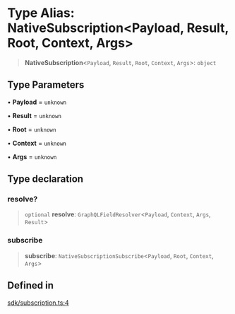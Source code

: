 # Type Alias: NativeSubscription\<Payload, Result, Root, Context, Args\>

> **NativeSubscription**\<`Payload`, `Result`, `Root`, `Context`, `Args`\>: `object`

## Type Parameters

• **Payload** = `unknown`

• **Result** = `unknown`

• **Root** = `unknown`

• **Context** = `unknown`

• **Args** = `unknown`

## Type declaration

### resolve?

> `optional` **resolve**: `GraphQLFieldResolver`\<`Payload`, `Context`, `Args`, `Result`\>

### subscribe

> **subscribe**: `NativeSubscriptionSubscribe`\<`Payload`, `Root`, `Context`, `Args`\>

## Defined in

[sdk/subscription.ts:4](https://github.com/andreisergiu98/baeta/blob/4c16a2c8fa14b6d48e42b6a2c2893542bd64b987/packages/core/sdk/subscription.ts#L4)

